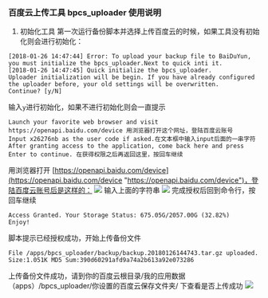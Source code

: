 ###  百度云上传工具 bpcs_uploader 使用说明
1. 初始化工具
第一次运行备份脚本并选择上传百度云的时候，如果工具没有初始化则会进行初始化：
```shell
[2018-01-26 14:47:44] Error: To upload your backup file to BaiDuYun, you must initialize the bpcs_uploader.Next to quick inti it.
[2018-01-26 14:47:45] Quick initialize the bpcs_uploader.
Uploader initialization will be begin. If you have already configured the uploader before, your old settings will be overwritten.
Continue? [y/N]
```
输入`y`进行初始化，如果不进行初始化则会一直提示
```shell
Launch your favorite web browser and visit https://openapi.baidu.com/device 用浏览器打开这个网址，登陆百度云账号
Input x26276nb as the user code if asked.在文本框中输入input后面的一串字符
After granting access to the application, come back here and press Enter to continue. 在获得权限之后再返回这里，按回车继续
```
用浏览器打开 [https://openapi.baidu.com/device](https://openapi.baidu.com/device "https://openapi.baidu.com/device")，登陆百度云账号后是这样的：
![](https://cdn.sunriseydy.top/wp-content/uploads/2018/01/2-1.png)
输入上面的字符串
![](https://cdn.sunriseydy.top/wp-content/uploads/2018/01/3-1.png)
完成授权后回到命令行，按回车继续
```shell
Access Granted. Your Storage Status: 675.05G/2057.00G (32.82%)
Enjoy!
```
脚本提示已经授权成功，开始上传备份文件
```shell
File /apps/bpcs_uploader/backup/backup.20180126144743.tar.gz uploaded.
Size:1.051K MD5 Sum:390d60291afd9a74a2b613a92e073286
```
上传备份文件成功，请到你的百度云根目录/我的应用数据（apps）/bpcs_uploader/你设置的百度云保存文件夹/ 下查看是否上传成功
![](https://cdn.sunriseydy.top/wp-content/uploads/2018/01/4-1.png)

